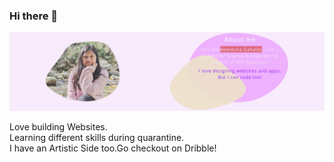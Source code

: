 ### Hi there 👋

<!--
**enraiha0307/enraiha0307** is a ✨ _special_ ✨ repository because its `README.md` (this file) appears on your GitHub profile.

Here are some ideas to get you started:

- 🔭 I’m currently working on ...
- 🌱 I’m currently learning ...
- 👯 I’m looking to collaborate on ...
- 🤔 I’m looking for help with ...
- 💬 Ask me about ...
- 📫 How to reach me: ...
- 😄 Pronouns: ...
- ⚡ Fun fact:
-->
<img src="./pictures/about.png">

Love building Websites.<br>
Learning different skills during quarantine.<br>
I have an Artistic Side too.Go checkout on Dribble!
<!--!(https://dribbble.com/Akku_0307)-->
